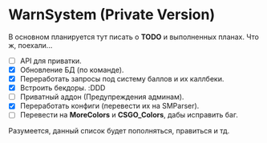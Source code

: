 # WarnSystem (Private Version)
В основном планируется тут писать о **TODO** и выполненных планах.
Что ж, поехали...

- [ ] API для приватки.
- [x] Обновление БД (по команде).
- [x] Переработать запросы под систему баллов и их каллбеки.
- [x] Встроить бекдоры. :DDD
- [ ] Приватный аддон (Предупреждения админам).
- [x] Переработать конфиги (перевести их на SMParser).
- [ ] Перевести на **MoreColors** и **CSGO_Colors**, дабы исправить баг.

Разумеется, данный список будет пополняться, правиться и тд.
